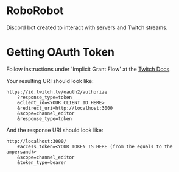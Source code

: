 # RoboRobot

Discord bot created to interact with servers and Twitch streams.

# Getting OAuth Token

Follow instructions under 'Implicit Grant Flow' at the [Twitch Docs](https://dev.twitch.tv/docs/authentication/getting-tokens-oauth/).

Your resulting URI should look like:

```
https://id.twitch.tv/oauth2/authorize
    ?response_type=token
    &client_id=<YOUR CLIENT ID HERE>
    &redirect_uri=http://localhost:3000
    &scope=channel_editor
    &response_type=token
```

And the response URI should look like:

```
http://localhost:3000/
    #access_token=<YOUR TOKEN IS HERE (from the equals to the ampersand)>
    &scope=channel_editor
    &token_type=bearer
```
